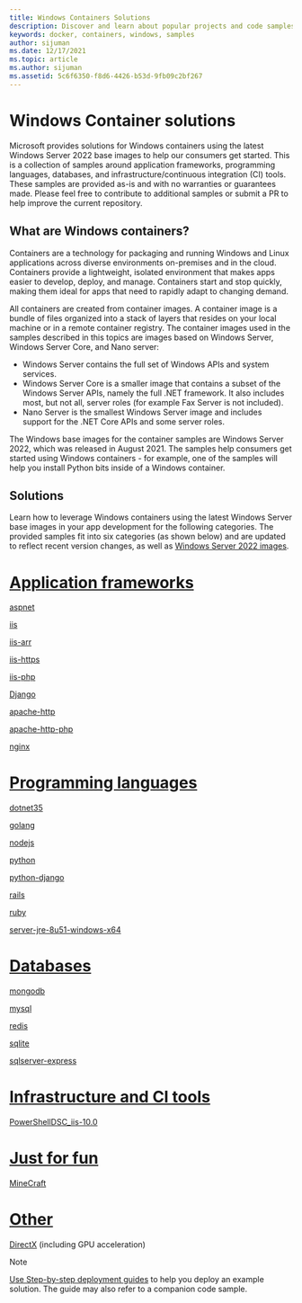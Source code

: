 ```yaml
---
title: Windows Containers Solutions
description: Discover and learn about popular projects and code samples using Windows containers.
keywords: docker, containers, windows, samples
author: sijuman
ms.date: 12/17/2021
ms.topic: article
ms.author: sijuman
ms.assetid: 5c6f6350-f8d6-4426-b53d-9fb09c2bf267
---
```


# Windows Container solutions

Microsoft provides solutions for Windows containers using the latest Windows Server 2022 base images to help our consumers get started. This is a collection of samples around application frameworks, programming languages, databases, and infrastructure/continuous integration (CI) tools. These samples are provided as-is and with no warranties or guarantees made. Please feel free to contribute to additional samples or submit a PR to help improve the current repository.

## What are Windows containers?

Containers are a technology for packaging and running Windows and Linux applications across diverse environments on-premises and in the cloud. Containers provide a lightweight, isolated environment that makes apps easier to develop, deploy, and manage. Containers start and stop quickly, making them ideal for apps that need to rapidly adapt to changing demand. 

All containers are created from container images. A container image is a bundle of files organized into a stack of layers that resides on your local machine or in a remote container registry. The container images used in the samples described in this topics are images based on Windows Server, Windows Server Core, and Nano server:

- Windows Server contains the full set of Windows APIs and system services.
- Windows Server Core is a smaller image that contains a subset of the Windows Server APIs, namely the full .NET framework. It also includes most, but not all, server roles (for example Fax Server is not included).
- Nano Server is the smallest Windows Server image and includes support for the .NET Core APIs and some server roles.

The Windows base images for the container samples are Windows Server 2022, which was released in August 2021. The samples help consumers get started using Windows containers - for example, one of the samples will help you install Python bits inside of a Windows container.

## Solutions

Learn how to leverage Windows containers using the latest Windows Server base images in your app development for the following categories. The provided samples fit into six categories (as shown below) and are updated to reflect recent version changes, as well as [Windows Server 2022 images](https://hub.docker.com/_/microsoft-windows-base-os-images).

<!-- start tab view -->
# [Application frameworks](#tab/Application-frameworks)

[aspnet](https://github.com/Microsoft/Virtualization-Documentation/tree/master/windows-container-samples/aspnet)

[iis](https://github.com/Microsoft/Virtualization-Documentation/tree/master/windows-container-samples/iis)

[iis-arr](https://github.com/Microsoft/Virtualization-Documentation/tree/master/windows-container-samples/iis-arr)

[iis-https](https://github.com/Microsoft/Virtualization-Documentation/tree/master/windows-container-samples/iis-https)

[iis-php](https://github.com/Microsoft/Virtualization-Documentation/tree/master/windows-container-samples/iis-php)

[Django](https://github.com/Microsoft/Virtualization-Documentation/tree/master/windows-container-samples/Django)

[apache-http](https://github.com/Microsoft/Virtualization-Documentation/tree/master/windows-container-samples/apache-http)

[apache-http-php](https://github.com/Microsoft/Virtualization-Documentation/tree/master/windows-container-samples/apache-http-php)

[nginx](https://github.com/Microsoft/Virtualization-Documentation/tree/master/windows-container-samples/nginx)

# [Programming languages](#tab/Programming-languages)

[dotnet35](https://github.com/Microsoft/Virtualization-Documentation/tree/master/windows-container-samples/dotnet35)

[golang](https://github.com/Microsoft/Virtualization-Documentation/tree/master/windows-container-samples/golang)

[nodejs](https://github.com/Microsoft/Virtualization-Documentation/tree/master/windows-container-samples/nodejs)

[python](https://github.com/Microsoft/Virtualization-Documentation/tree/master/windows-container-samples/python)

[python-django](https://github.com/Microsoft/Virtualization-Documentation/tree/master/windows-container-samples/python-django)

[rails](https://github.com/Microsoft/Virtualization-Documentation/tree/master/windows-container-samples/rails)

[ruby](https://github.com/Microsoft/Virtualization-Documentation/tree/master/windows-container-samples/ruby)

[server-jre-8u51-windows-x64](https://github.com/Microsoft/Virtualization-Documentation/tree/master/windows-container-samples/server-jre-8u51-windows-x64)

# [Databases](#tab/Databases)

[mongodb](https://github.com/Microsoft/Virtualization-Documentation/tree/master/windows-container-samples/mongodb)

[mysql](https://github.com/Microsoft/Virtualization-Documentation/tree/master/windows-container-samples/mysql)

[redis](https://github.com/Microsoft/Virtualization-Documentation/tree/master/windows-container-samples/redis)

[sqlite](https://github.com/Microsoft/Virtualization-Documentation/tree/master/windows-container-samples/sqlite)

[sqlserver-express](https://github.com/microsoft/mssql-docker/tree/master/windows)

# [Infrastructure and CI tools](#tab/Infrastructure-and-CI-tools)

[PowerShellDSC_iis-10.0](https://github.com/Microsoft/Virtualization-Documentation/tree/master/windows-container-samples/PowerShellDSC_iis-10.0)

# [Just for fun](#tab/Just-for-run)

[MineCraft](https://github.com/Microsoft/Virtualization-Documentation/tree/master/windows-container-samples/MineCraft)

# [Other](#tab/Other)

[DirectX](https://github.com/MicrosoftDocs/Virtualization-Documentation/tree/master/windows-container-samples/directx) (including GPU acceleration)

<!-- stop tab view -->

> [!NOTE]
> [Use Step-by-step deployment guides](https://github.com/MicrosoftDocs/Virtualization-Documentation/tree/main/windows-container-samples) to help you deploy an example solution. The guide may also refer to a companion code sample.
